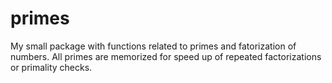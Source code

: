 # primes
My small package with functions related to primes and fatorization of numbers.
All primes are memorized for speed up of repeated factorizations or primality checks.
